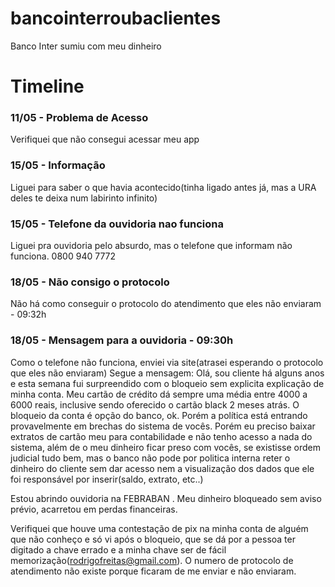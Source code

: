 # bancointerroubaclientes
Banco Inter sumiu com meu dinheiro

# Timeline
### 11/05 - Problema de Acesso
Verifiquei que não consegui acessar meu app

### 15/05 - Informação
Liguei para saber o que havia acontecido(tinha ligado antes já, mas a URA deles te deixa num labirinto infinito)


### 15/05 - Telefone da ouvidoria nao funciona
Liguei pra ouvidoria pelo absurdo, mas o telefone que informam não funciona.
0800 940 7772

### 18/05 - Não consigo o protocolo
Não há como conseguir o protocolo do atendimento que eles não enviaram - 09:32h

### 18/05 - Mensagem para a ouvidoria - 09:30h
Como o telefone não funciona, enviei via site(atrasei esperando o protocolo que eles não enviaram)
Segue a mensagem:
Olá, sou cliente há alguns anos e esta semana fui surpreendido com o bloqueio sem explicita explicação de minha conta. Meu cartão de crédito dá sempre uma média entre 4000 a 6000 reais, inclusive sendo oferecido o cartão black 2 meses atrás.
O bloqueio da conta é opção do banco, ok. Porém a política está entrando provavelmente em brechas do sistema de vocês. 
Porém eu preciso baixar extratos de cartão meu para contabilidade e não tenho acesso a nada do sistema, além de o meu dinheiro ficar preso com vocês, se existisse ordem judicial tudo bem, mas o banco não pode por politica interna reter o dinheiro do cliente sem dar acesso nem a visualização dos dados que ele foi responsável por inserir(saldo, extrato, etc..)

Estou abrindo ouvidoria na FEBRABAN . Meu dinheiro bloqueado sem aviso prévio, acarretou em perdas financeiras.

Verifiquei que houve uma contestação de pix na minha conta de alguém que não conheço e só vi após o bloqueio, que se dá por a pessoa ter digitado a chave errado e a minha chave ser de fácil memorização(rodrigofreitas@gmail.com).
O numero de protocolo de atendimento não existe porque ficaram de me enviar e não enviaram. 

